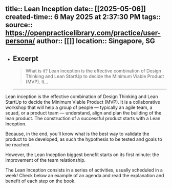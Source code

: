 
title:: Lean Inception
date:: [[2025-05-06]]
created-time:: 6 May 2025 at 2:37:30 PM
tags:: 
source:: https://openpracticelibrary.com/practice/user-persona/
author:: [[]]
location:: Singapore, SG
---

- ## Excerpt
  > What is it? Lean inception is the effective combination of Design Thinking and Lean StartUp to decide the Minimum Viable Product (MVP). It…

  - ---


Lean inception is the effective combination of Design Thinking and Lean StartUp to decide the Minimum Viable Product (MVP). It is a collaborative workshop that will help a group of people — typically an agile team, a squad, or a product team — understand, align and plan the building of the lean product. The construction of a successful product starts with a Lean Inception.

Because, in the end, you’ll know what is the best way to validate the product to be developed, as such the hypothesis to be tested and goals to be reached.

However, the Lean Inception biggest benefit starts on its first minute: the improvement of the team relationship.

The Lean Inception consists in a series of activities, usually scheduled in a week! Check below an example of an agenda and read the explanation and benefit of each step on the book.
